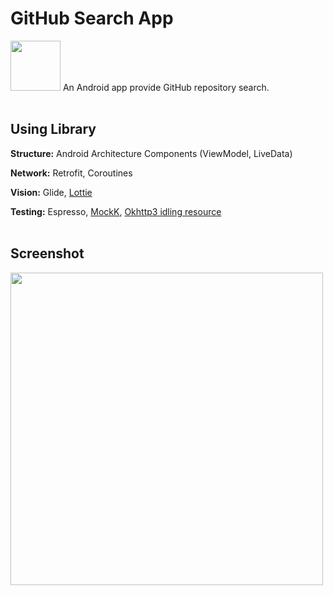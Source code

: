 # GitHub Search App
<img src="https://i.imgur.com/O9n766t.png" width="80">
An Android app provide GitHub repository search.<br/><br/>

## Using Library
**Structure:** Android Architecture Components (ViewModel, LiveData)

**Network:** Retrofit, Coroutines

**Vision:** Glide, [Lottie](https://github.com/airbnb/lottie-android)

**Testing:** Espresso, [MockK](https://github.com/mockk/mockk), [Okhttp3 idling resource](https://github.com/JakeWharton/okhttp-idling-resource)<br/><br/>

## Screenshot
<img src="https://i.imgur.com/Pg9ZlWR.png" width="500">
